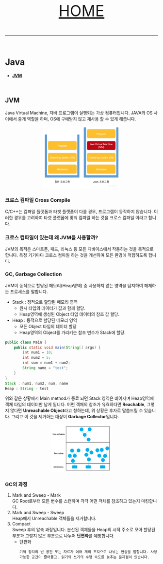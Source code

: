<p align="center" style="font-size:50px">
    <a href="https://github.com/lsw6684/ComputerScience">HOME</a>
</p>

***

<br />

# Java
- [**JVM**](#JVM)

<br />


## JVM
Java Virtual Machine, 자바 프로그램이 실행되는 가상 컴퓨터입니다. JAVA와 OS 사이에서 중개 역할을 하며, OS에 구애받지 않고 재사용 할 수 있게 해줍니다.

<p align="center"><img src="images/jvm.png" width="50%"></p>

### 크로스 컴파일 Cross Compile
C/C++는 컴파일 플랫폼과 타겟 플랫폼이 다를 경우, 프로그램이 동작하지 않습니다. 이러한 경우를 고려하여 타겟 플랫폼에 맞춰 컴파일 하는 것을 크로스 컴파일 이라고 합니다.


### 크로스 컴파일이 있는데 왜 JVM을 사용할까?
JVM의 목적은 스마트폰, 패드, 리눅스 등 모든 디바이스에서 작동하는 것을 목적으로 합니다. 특정 기기마다 크로스 컴파일 하는 것을 개선하여 모든 환경에 적합하도록 합니다.

### GC, Garbage Collection
JVM이 동적으로 할당된 메모리(Heap영역) 중 사용하지 않는 영역을 탐지하여 해제하는 프로세스를 말합니다. 
- Stack : 정적으로 할당된 메모리 영역
    - 원시 타입의 데이터가 값과 함께 할당.
    - Heap영역에 생성된 Object 타입 데이터의 참조 값 할당.
- Heap : 동적으로 할당된 메모리 영역
    - 모든 Object 타입의 데이터 할당
    - Heap영역의 Object를 가리키는 참조 변수가 Stack에 할당.

```java
public class Main {
    public static void main(String[] args) {
        int num1 = 10;
        int num2 = 5;
        int sum = num1 + num2;
        String name = "test";
    }
}
Stack : num1, num2, num, name
Heap : String - test
```
위와 같은 상황에서 Main method가 종료 되면 Stack 영역은 비어지며 Heap영역에 객체 타입의 데이터만 남게 됩니다. 어떤 객체의 참조가 유효하다면 **Reachable**, 그렇지 않다면 **Unreachable Object**라고 칭하는데, 위 상황은 후자로 말씀드릴 수 있습니다. 그리고 이 것을 제거하는 대상이 **Garbage Collector**입니다.
<p align="center"><img src="images/gc.png" width="40%"></p>

### GC의 과정
1. Mark and Sweep - Mark <br />
GC Root로부터 모든 변수를 스캔하며 각각 어떤 객체를 참조하고 있는지 마킹합니다.
2. Mark and Sweep - Sweep <br />
Heap에서 Unreachable 객체들을 제거합니다.
3. Compact <br />
Sweep 후의 압축 과정입니다. 분산된 객체들을 Heap의 시작 주소로 모아 할당된 부분과 그렇지 않은 부분으로 나누어 **단편화**를 예방합니다.
    - 단편화   
        ```
        기억 장치의 빈 공간 또는 자료가 여러 개의 조각으로 나뉘는 현상을 말합니다. 사용 가능한 공간이 줄어들고, 읽기와 쓰기의 수행 속도를 늦추는 문제점이 있습니다.
        ```